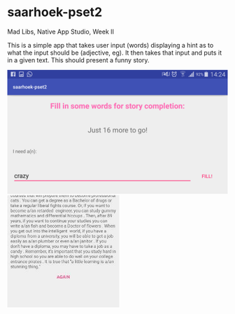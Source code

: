 # saarhoek-pset2
Mad Libs, Native App Studio, Week II

This is a simple app that takes user input (words) displaying a hint as to what the input should be (adjective, eg). It then takes
that input and puts it in a given text. This should present a funny story.

![Screenshot I](https://github.com/Saarie/saarhoek-pset2/blob/master/doc/Screenshot_2016-11-13-14-24-51.png)
![Screenshot II](https://github.com/Saarie/saarhoek-pset2/blob/master/doc/Screenshot_2016-11-13-14-28-09.png)
